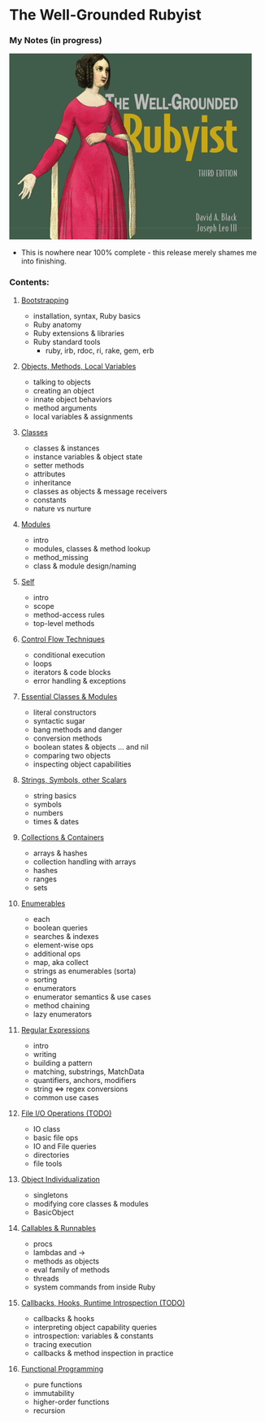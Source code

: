 # The Well-Grounded Rubyist
### My Notes (in progress)
![book-cover](px/book-cover.png)
- This is nowhere near 100% complete - this release merely shames me into finishing.

### Contents:
1. [Bootstrapping](ch01-bootstrap.ipynb)
    - installation, syntax, Ruby basics
    - Ruby anatomy
    - Ruby extensions & libraries
    - Ruby standard tools
        - ruby, irb, rdoc, ri, rake, gem, erb   
    
2. [Objects, Methods, Local Variables](ch02-objs-meths-locals.ipynb)
    - talking to objects
    - creating an object
    - innate object behaviors
    - method arguments
    - local variables & assignments
    
3. [Classes](ch03-classes.ipynb)
    - classes & instances
    - instance variables & object state
    - setter methods
    - attributes
    - inheritance
    - classes as objects & message receivers
    - constants
    - nature vs nurture
    
4. [Modules](ch04-modules.ipynb)
    - intro
    - modules, classes & method lookup
    - method_missing
    - class & module design/naming
    
5. [Self](ch05-self.ipynb)
    - intro
    - scope
    - method-access rules
    - top-level methods
    
6. [Control Flow Techniques](ch06-control-flow.ipynb)
    - conditional execution
    - loops
    - iterators & code blocks
    - error handling & exceptions
    
7. [Essential Classes & Modules](ch07-essentials.ipynb)
    - literal constructors
    - syntactic sugar
    - bang methods and danger
    - conversion methods
    - boolean states & objects ... and nil
    - comparing two objects
    - inspecting object capabilities
    
8. [Strings, Symbols, other Scalars](ch08-scalars.ipynb)
    - string basics
    - symbols
    - numbers
    - times & dates
    
9. [Collections & Containers](ch09-collections-containers.ipynb)
    - arrays & hashes
    - collection handling with arrays
    - hashes
    - ranges
    - sets
    
10. [Enumerables](ch10-enumerables.ipynb)
    - each
    - boolean queries
    - searches & indexes
    - element-wise ops
    - additional ops
    - map, aka collect
    - strings as enumerables (sorta)
    - sorting
    - enumerators
    - enumerator semantics & use cases
    - method chaining
    - lazy enumerators
    
11. [Regular Expressions](ch11-regexes.ipynb)
    - intro
    - writing
    - building a pattern
    - matching, substrings, MatchData
    - quantifiers, anchors, modifiers
    - string <=> regex conversions
    - common use cases
    
12. [File I/O Operations (TODO)](ch12-file-io.ipynb)
    - IO class
    - basic file ops
    - IO and File queries
    - directories
    - file tools
    
13. [Object Individualization](ch13-object-individualization.ipynb)
    - singletons
    - modifying core classes & modules
    - BasicObject
    
14. [Callables & Runnables](ch14-callables-runtimes.ipynb)
    - procs
    - lambdas and ->
    - methods as objects
    - eval family of methods
    - threads
    - system commands from inside Ruby
    
15. [Callbacks, Hooks, Runtime Introspection (TODO)](ch15-callbacks-hooks-introspection.ipynb)
    - callbacks & hooks
    - interpreting object capability queries
    - introspection: variables & constants
    - tracing execution
    - callbacks & method inspection in practice 
    
16. [Functional Programming](ch16-functional-programming.ipynb)
    - pure functions
    - immutability
    - higher-order functions
    - recursion